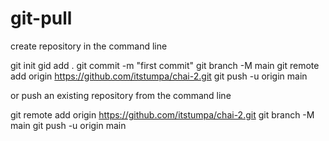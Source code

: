 # git-pull
create repository in the command line

git init
gid add .
git commit -m "first commit" 
git branch -M main
git remote add origin https://github.com/itstumpa/chai-2.git
git push -u origin main









or push an existing repository from the command line

git remote add origin https://github.com/itstumpa/chai-2.git
git branch -M main
git push -u origin main
